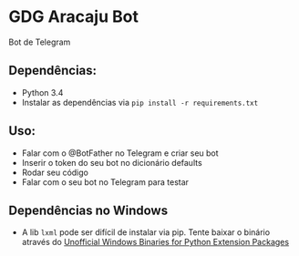 # GDG Aracaju Bot

Bot de Telegram

## Dependências:

- Python 3.4
- Instalar as dependências via `pip install -r requirements.txt`

## Uso:

- Falar com o @BotFather no Telegram e criar seu bot
- Inserir o token do seu bot no dicionário defaults
- Rodar seu código
- Falar com o seu bot no Telegram para testar

## Dependências no Windows

- A lib `lxml` pode ser difícil de instalar via pip. Tente baixar o binário através do [Unofficial Windows Binaries for Python Extension Packages](http://www.lfd.uci.edu/~gohlke/pythonlibs/#lxml)